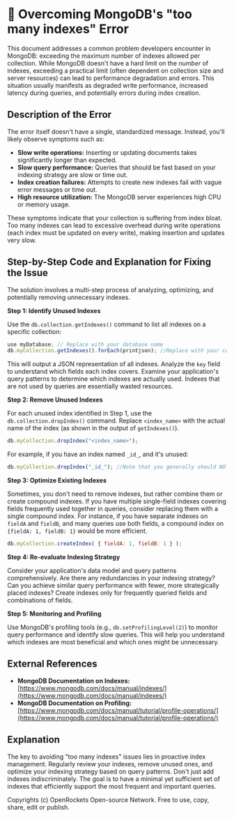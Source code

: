 # 🐞 Overcoming MongoDB's "too many indexes" Error


This document addresses a common problem developers encounter in MongoDB: exceeding the maximum number of indexes allowed per collection.  While MongoDB doesn't have a hard limit on the *number* of indexes, exceeding a practical limit (often dependent on collection size and server resources) can lead to performance degradation and errors.  This situation usually manifests as degraded write performance, increased latency during queries, and potentially errors during index creation.

## Description of the Error

The error itself doesn't have a single, standardized message. Instead, you'll likely observe symptoms such as:

* **Slow write operations:** Inserting or updating documents takes significantly longer than expected.
* **Slow query performance:**  Queries that should be fast based on your indexing strategy are slow or time out.
* **Index creation failures:** Attempts to create new indexes fail with vague error messages or time out.
* **High resource utilization:** The MongoDB server experiences high CPU or memory usage.

These symptoms indicate that your collection is suffering from index bloat.  Too many indexes can lead to excessive overhead during write operations (each index must be updated on every write), making insertion and updates very slow.


## Step-by-Step Code and Explanation for Fixing the Issue

The solution involves a multi-step process of analyzing, optimizing, and potentially removing unnecessary indexes.

**Step 1: Identify Unused Indexes**

Use the `db.collection.getIndexes()` command to list all indexes on a specific collection:

```javascript
use myDatabase; // Replace with your database name
db.myCollection.getIndexes().forEach(printjson); //Replace with your collection name
```

This will output a JSON representation of all indexes. Analyze the `key` field to understand which fields each index covers.  Examine your application's query patterns to determine which indexes are actually used.  Indexes that are not used by queries are essentially wasted resources.

**Step 2: Remove Unused Indexes**

For each unused index identified in Step 1, use the `db.collection.dropIndex()` command.  Replace `<index_name>` with the actual name of the index (as shown in the output of `getIndexes()`).

```javascript
db.myCollection.dropIndex("<index_name>");
```

For example, if you have an index named `_id_`, and it's unused:


```javascript
db.myCollection.dropIndex("_id_"); //Note that you generally should NOT drop the _id_ index
```


**Step 3: Optimize Existing Indexes**

Sometimes, you don't need to remove indexes, but rather combine them or create compound indexes. If you have multiple single-field indexes covering fields frequently used together in queries, consider replacing them with a single compound index. For instance, if you have separate indexes on `fieldA` and `fieldB`, and many queries use both fields, a compound index on `{fieldA: 1, fieldB: 1}` would be more efficient.

```javascript
db.myCollection.createIndex( { fieldA: 1, fieldB: 1 } );
```


**Step 4: Re-evaluate Indexing Strategy**

Consider your application's data model and query patterns comprehensively.  Are there any redundancies in your indexing strategy? Can you achieve similar query performance with fewer, more strategically placed indexes? Create indexes only for frequently queried fields and combinations of fields.

**Step 5: Monitoring and Profiling**

Use MongoDB's profiling tools (e.g., `db.setProfilingLevel(2)`) to monitor query performance and identify slow queries. This will help you understand which indexes are most beneficial and which ones might be unnecessary.


## External References

* **MongoDB Documentation on Indexes:** [https://www.mongodb.com/docs/manual/indexes/](https://www.mongodb.com/docs/manual/indexes/)
* **MongoDB Documentation on Profiling:** [https://www.mongodb.com/docs/manual/tutorial/profile-operations/](https://www.mongodb.com/docs/manual/tutorial/profile-operations/)

## Explanation

The key to avoiding "too many indexes" issues lies in proactive index management.  Regularly review your indexes, remove unused ones, and optimize your indexing strategy based on query patterns.  Don't just add indexes indiscriminately. The goal is to have a minimal yet sufficient set of indexes that efficiently support the most frequent and important queries.


Copyrights (c) OpenRockets Open-source Network. Free to use, copy, share, edit or publish.

